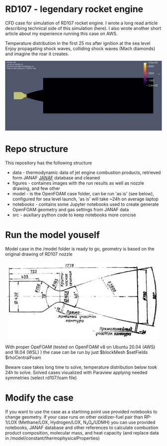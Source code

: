 # RD107 - legendary rocket engine
CFD case for simulation of RD107 rocket engine.
I wrote a long read article describing technical side of this simulation (here).
I also wrote another short article about my experience running this case on AWS.


Temperature distribution in the first 25 ms after ignition at the sea level
Enjoy propagating shock waves, colliding shock waves (Mach diamonds) and imagine the roar it creates.

![flow](/figures/T_ambient_p=100kPa.gif)

# Repo structure
This repository has the following structure

* data - thermodynamic data of jet engine combustion products, retrieved form JANAF [JANAF](https://janaf.nist.gov/) database and cleaned
* figures - containes images with the run results as well as nozzle drawing, and few other
* model - is the OpenFOAM case folder, can be run 'as is' (see below), configured for sea level launch, 'as is' will take ~24h on average laptop
* notebooks - contains some Jupyter notebooks used to create generate OpenFOAM geometry and gas settings from JANAF data
* src - auxiliary python code to keep notebooks more concise

# Run the model youself

Model case in the /model folder is ready to go, geometry is based on the original drawing of RD107 nozzle

![geom](/figures/RD107.jpg)

With proper OpeFOAM (tested on OpenFOAM v8 on Ubuntu 20.04 (AWS) and 18.04 (WSL) ) the case can be run by just
$blockMesh
$setFields
$rhoCentralFoam

Beware case takes long time to solve, temperature distribution below took 24h to solve.
Solved cases visualized with Paraview applying needed symmetries (select rd107.foam file)

# Modify the case

If you want to use the case as a startinng point use provided notebooks to change geometry.
If your case runs on other oxidizer-fuel pair than RP-1/LOX  (Methane/LOX, Hydrogen/LOX, N₂O₄/UDMH)
you can use provided notebooks, JANAF database and other references to calculate combustion product composition,
molecular mass, and heat capacity (and replace data in /model/constant/thermophysicalProperties)


